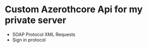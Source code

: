 # Custom **Azerothcore** Api for my private server 
- SOAP Protocol XML Requests
- Sign in protocol
